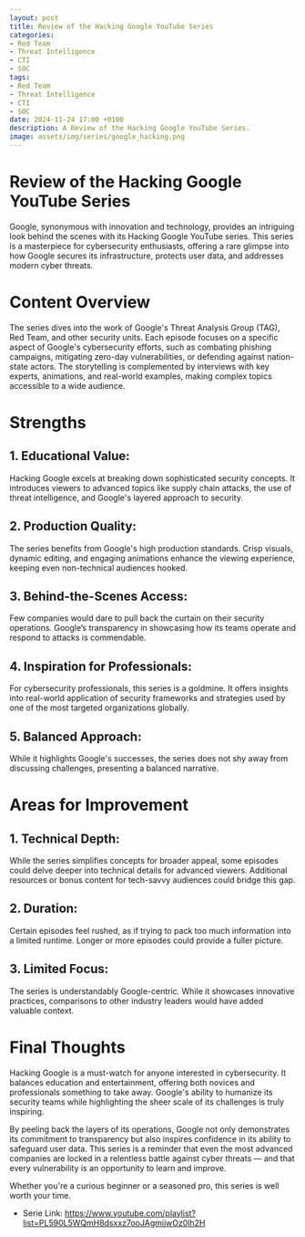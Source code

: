 ```yaml
---
layout: post
title: Review of the Hacking Google YouTube Series
categories:
- Red Team
- Threat Intelligence
- CTI
- SOC
tags:
- Red Team
- Threat Intelligence
- CTI
- SOC
date: 2024-11-24 17:00 +0100
description: A Review of the Hacking Google YouTube Series.
image: assets/img/series/google_hacking.png
---
```


# Review of the Hacking Google YouTube Series
Google, synonymous with innovation and technology, provides an intriguing look behind the scenes with its Hacking Google YouTube series. This series is a masterpiece for cybersecurity enthusiasts, offering a rare glimpse into how Google secures its infrastructure, protects user data, and addresses modern cyber threats.

# Content Overview
The series dives into the work of Google's Threat Analysis Group (TAG), Red Team, and other security units. Each episode focuses on a specific aspect of Google's cybersecurity efforts, such as combating phishing campaigns, mitigating zero-day vulnerabilities, or defending against nation-state actors. The storytelling is complemented by interviews with key experts, animations, and real-world examples, making complex topics accessible to a wide audience.

# Strengths
## 1. Educational Value:
Hacking Google excels at breaking down sophisticated security concepts. It introduces viewers to advanced topics like supply chain attacks, the use of threat intelligence, and Google's layered approach to security.

## 2. Production Quality:
The series benefits from Google's high production standards. Crisp visuals, dynamic editing, and engaging animations enhance the viewing experience, keeping even non-technical audiences hooked.

## 3. Behind-the-Scenes Access:
Few companies would dare to pull back the curtain on their security operations. Google’s transparency in showcasing how its teams operate and respond to attacks is commendable.

## 4. Inspiration for Professionals:
For cybersecurity professionals, this series is a goldmine. It offers insights into real-world application of security frameworks and strategies used by one of the most targeted organizations globally.

## 5. Balanced Approach:
While it highlights Google's successes, the series does not shy away from discussing challenges, presenting a balanced narrative.

# Areas for Improvement
## 1. Technical Depth:
While the series simplifies concepts for broader appeal, some episodes could delve deeper into technical details for advanced viewers. Additional resources or bonus content for tech-savvy audiences could bridge this gap.

## 2. Duration:
Certain episodes feel rushed, as if trying to pack too much information into a limited runtime. Longer or more episodes could provide a fuller picture.

## 3. Limited Focus:
The series is understandably Google-centric. While it showcases innovative practices, comparisons to other industry leaders would have added valuable context.

# Final Thoughts
Hacking Google is a must-watch for anyone interested in cybersecurity. It balances education and entertainment, offering both novices and professionals something to take away. Google's ability to humanize its security teams while highlighting the sheer scale of its challenges is truly inspiring.

By peeling back the layers of its operations, Google not only demonstrates its commitment to transparency but also inspires confidence in its ability to safeguard user data. This series is a reminder that even the most advanced companies are locked in a relentless battle against cyber threats — and that every vulnerability is an opportunity to learn and improve.

Whether you're a curious beginner or a seasoned pro, this series is well worth your time.

- Serie Link: <https://www.youtube.com/playlist?list=PL590L5WQmH8dsxxz7ooJAgmijwOz0lh2H>